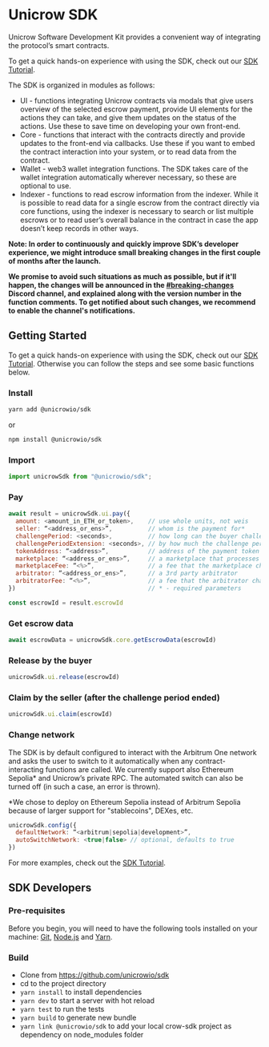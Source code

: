 # Unicrow SDK

Unicrow Software Development Kit provides a convenient way of integrating the protocol’s smart contracts.

To get a quick hands-on experience with using the SDK, check out our [SDK Tutorial](https://github.com/unicrowio/sdk-tutorial).

The SDK is organized in modules as follows:

- UI - functions integrating Unicrow contracts via modals that give users overview of the selected escrow payment, provide UI elements for the actions they can take, and give them updates on the status of the actions. Use these to save time on developing your own front-end.
- Core - functions that interact with the contracts directly and provide updates to the front-end via callbacks. Use these if you want to embed the contract interaction into your system, or to read data from the contract.
- Wallet - web3 wallet integration functions. The SDK takes care of the wallet integration automatically wherever necessary, so these are optional to use.
- Indexer - functions to read escrow information from the indexer. While it is possible to read data for a single escrow from the contract directly via core functions, using the indexer is necessary to search or list multiple escrows or to read user’s overall balance in the contract in case the app doesn’t keep records in other ways.

**Note: In order to continuously and quickly improve SDK’s developer experience, we might introduce small breaking changes in the first couple of months after the launch.**

**We promise to avoid such situations as much as possible, but if it'll happen, the changes will be announced in the [#breaking-changes](https://discord.gg/6vnHwuKmwS) Discord channel, and explained along with the version number in the function comments. To get notified about such changes, we recommend to enable the channel's notifications.**

## Getting Started

To get a quick hands-on experience with using the SDK, check out our [SDK Tutorial](https://github.com/unicrowio/sdk-tutorial). Otherwise you can follow the steps and see some basic functions below.

### Install

```bash
yarn add @unicrowio/sdk
```

or

```bash
npm install @unicrowio/sdk
```

### Import

```js
import unicrowSdk from "@unicrowio/sdk";
```

### Pay

```js
await result = unicrowSdk.ui.pay({
  amount: <amount_in_ETH_or_token>,    // use whole units, not weis
  seller: “<address_or_ens>”,          // whom is the payment for*
  challengePeriod: <seconds>,          // how long can the buyer challenge*
  challengePeriodExtension: <seconds>, // by how much the challenge period will be extended after a challenge
  tokenAddress: “<address>”,           // address of the payment token (null for ETH)
  marketplace: “<address_or_ens>”,     // a marketplace that processes the payment
  marketplaceFee: “<%>”,               // a fee that the marketplace charges
  arbitrator: “<address_or_ens>”,      // a 3rd party arbitrator
  arbitratorFee: “<%>”,                // a fee that the arbitrator charges
})                                     // * - required parameters

const escrowId = result.escrowId
```

### Get escrow data

```js
await escrowData = unicrowSdk.core.getEscrowData(escrowId)
```

### Release by the buyer

```js
unicrowSdk.ui.release(escrowId)
```

### Claim by the seller (after the challenge period ended)

```js
unicrowSdk.ui.claim(escrowId)
```

### Change network

The SDK is by default configured to interact with the Arbitrum One network and asks the user to switch to it automatically when any contract-interacting functions are called. We currently support also Ethereum Sepolia* and Unicrow’s private RPC. The automated switch can also be turned off (in such a case, an error is thrown).

\*We chose to deploy on Ethereum Sepolia instead of Arbitrum Sepolia because of larger support for "stablecoins", DEXes, etc.

```js
unicrowSdk.config({
  defaultNetwork: “<arbitrum|sepolia|development>”,
  autoSwitchNetwork: <true|false> // optional, defaults to true
})
```

For more examples, check out the [SDK Tutorial](https://github.com/unicrowio/sdk-tutorial).

## SDK Developers

### Pre-requisites

Before you begin, you will need to have the following tools installed on your machine: [Git](https://git-scm.com), [Node.js](https://nodejs.org/en/) and [Yarn](https://yarnpkg.com/).

### Build

- Clone from https://github.com/unicrowio/sdk
- cd to the project directory
- `yarn install` to install dependencies
- `yarn dev` to start a server with hot reload
- `yarn test` to run the tests
- `yarn build` to generate new bundle
- `yarn link @unicrowio/sdk` to add your local crow-sdk project as dependency on node_modules folder
